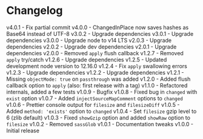 
# Changelog

v4.0.1 - Fix partial commit
v4.0.0 - ChangedInPlace now saves hashes as Base64 instead of UTF-8
v3.0.2 - Upgrade dependencies
v3.0.1 - Upgrade dependencies
v3.0.0 - Upgrade node to v14 LTS
v2.0.3 - Upgrade dependencies
v2.0.2 - Upgrade dev dependencies
v2.0.1 - Upgrade dependencies
v2.0.0 - Removed `apply` flush callback
v1.2.7 - Removed `apply` try/catch
v1.2.6 - Upgrade dependencies
v1.2.5 - Updated development node version to 12.16.0
v1.2.4 - Fix `apply` swallowing errors
v1.2.3 - Upgrade dependencies
v1.2.2 - Upgrade dependencies
v1.2.1 - Missing `objectMode: true` on `passthrough` was added
v1.2.0 - Added flush callback option to `apply` (also: first release with a tag)
v1.1.0 - Refactored internals, added a few tests
v1.0.9 - Bugfix
v1.0.8 - Fixed bug in `changed` with `exist` option
v1.0.7 - Added `injectSourceMapComment` options to `changed`
v1.0.6 - Prettier console output for `filesize` and `filesizeDiff`
v1.0.5 - Added `method: 'exists'` option to `changed`
v1.0.4 - Set `filesize` gzip level to 6 (zlib default)
v1.0.3 - Fixed `showGzip` option and added `showRaw` option to `filesize`
v1.0.2 - Removed `sassGlob`
v1.0.1 - Documentation tweaks
v1.0.0 - Initial release
